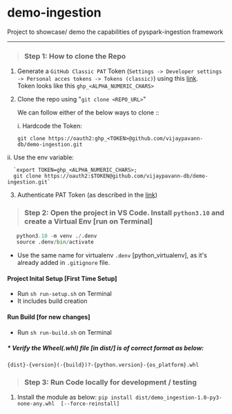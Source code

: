 # demo-ingestion
Project to showcase/ demo the capabilities of pyspark-ingestion framework  

---
>### Step 1: How to clone the Repo
   
   1. Generate a `GitHub Classic PAT` Token (`Settings -> Developer settings -> Personal acces tokens -> Tokens (classic)`) using this <a href="https://github.com/settings/tokens" target="new">link</a>. <br/>
   Token looks like this `ghp_<ALPHA_NUMERIC_CHARS>`

   2. Clone the repo using "`git clone <REPO_URL>`"

      We can follow either of the below ways to clone ::
      
      i. Hardcode the Token:

      `git clone https://oauth2:ghp_<TOKEN>@github.com/vijaypavann-db/demo-ingestion.git`
     
   ii. Use the env variable: 
   
      `export TOKEN=ghp_<ALPHA_NUMERIC_CHARS>;
      git clone https://oauth2:$TOKEN@github.com/vijaypavann-db/demo-ingestion.git`

3. Authenticate PAT Token (as described in the <a href="https://docs.github.com/en/enterprise-cloud@latest/authentication/authenticating-with-saml-single-sign-on/authorizing-a-personal-access-token-for-use-with-saml-single-sign-on" target="new">link</a>)      

>### Step 2: Open the project in VS Code. Install `python3.10` and create a Virtual Env [run  on Terminal]

   ```python
      python3.10 -m venv ./.denv
      source .denv/bin/activate
   ```

   * Use the same name for virtualenv `.denv` [python_virtualenv], as it's already added in `.gitignore` file.

#### Project Inital Setup [First Time Setup]
* Run `sh run-setup.sh` on Terminal
* It includes build creation 

#### Run Build [for new changes]
* Run `sh run-build.sh` on Terminal

##### * Verify the Wheel(.whl) file [in dist/] is of correct format as below: 
`{dist}-{version}(-{build})?-{python.version}-{os_platform}.whl`


>### Step 3: Run Code locally for development / testing
1. Install the module as below: 
`pip install dist/demo_ingestion-1.0-py3-none-any.whl  [--force-reinstall]`